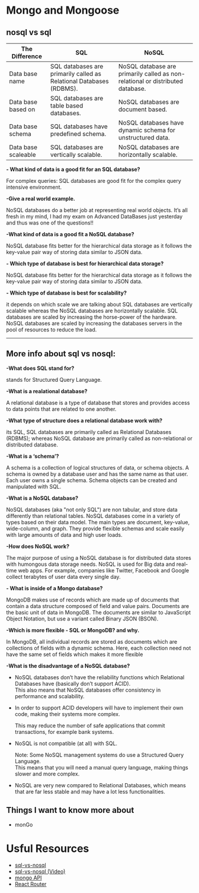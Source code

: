 # Mongo and Mongoose

## nosql vs sql

The Difference|SQL|NoSQL
--------------|---|--------
Data base name|SQL databases are primarily called as Relational Databases (RDBMS).|NoSQL database are primarily called as non-relational or distributed database.
Data base based on|SQL databases are table based databases.|NoSQL databases are document based.
Data base schema|SQL databases have predefined schema.|NoSQL databases have dynamic schema for unstructured data.
Data base scaleable|SQL databases are vertically scalable.|NoSQL databases are horizontally scalable.


**- What kind of data is a good fit for an SQL database?**

For complex queries: SQL databases are good fit for the complex query intensive environment.

**-Give a real world example.**

NoSQL databases do a better job at representing real world objects.
It’s all fresh in my mind, I had my exam on Advanced DataBases just yesterday and thus was one of the questions!!


**-What kind of data is a good fit a NoSQL database?**

NoSQL database fits better for the hierarchical data storage as it follows the key-value pair way of storing data similar to JSON data.

**- Which type of database is best for hierarchical data storage?**

NoSQL database fits better for the hierarchical data storage as it follows the key-value pair way of storing data similar to JSON data.


**- Which type of database is best for scalability?**


it depends on which scale we are talking about SQL databases are vertically scalable whereas the NoSQL databases are horizontally scalable. SQL databases are scaled by increasing the horse-power of the hardware. NoSQL databases are scaled by increasing the databases servers in the pool of resources to reduce the load.
________________________________________________

## More info about sql vs nosql:

**-What does SQL stand for?**

stands for Structured Query Language.

**-What is a realational database?**

A relational database is a type of database that stores and provides access to data points that are related to one another.


**-What type of structure does a relational database work with?**

its SQL, SQL databases are primarily called as Relational Databases (RDBMS); whereas NoSQL database are primarily called as non-relational or distributed database.


**-What is a ‘schema’?**

A schema is a collection of logical structures of data, or schema objects. A schema is owned by a database user and has the same name as that user. Each user owns a single schema. Schema objects can be created and manipulated with SQL.


**-What is a NoSQL database?**

NoSQL databases (aka "not only SQL") are non tabular, and store data differently than relational tables. NoSQL databases come in a variety of types based on their data model. The main types are document, key-value, wide-column, and graph. They provide flexible schemas and scale easily with large amounts of data and high user loads.


**-How does NoSQL  work?**

The major purpose of using a NoSQL database is for distributed data stores with humongous data storage needs. NoSQL is used for Big data and real-time web apps. For example, companies like Twitter, Facebook and Google collect terabytes of user data every single day.


**- What is inside of a Mongo database?**

MongoDB makes use of records which are made up of documents that contain a data structure composed of field and value pairs. Documents are the basic unit of data in MongoDB. The documents are similar to JavaScript Object Notation, but use a variant called Binary JSON (BSON).


**-Which is more flexible - SQL or MongoDB? and why.**

In MongoDB, all individual records are stored as documents which are collections of fields with a dynamic schema. Here, each collection need not have the same set of fields which makes it more flexible


**-What is the disadvantage of a NoSQL database?**

* NoSQL databases don’t have the reliability functions which Relational Databases have (basically don’t support ACID).  
This also means that NoSQL databases offer consistency in performance and scalability.


* In order to support ACID developers will have to implement their own code, making their systems more complex.
  
  This may reduce the number of safe applications that commit transactions, for example bank systems.

* NoSQL is not compatible (at all) with SQL.  

  Note: Some NoSQL management systems do use a Structured Query Language.  
This means that you will need a manual query language, making things slower and more complex.

* NoSQL are very new compared to Relational Databases, which means that are far less stable and may have a lot less functionalities.

## Things I want to know more about
  - monGo


# Usful Resources 
  - [sql-vs-nosql](https://www.thegeekstuff.com/2014/01/sql-vs-nosql-db/?utm_source=tuicool)
  - [sql-vs-nosql (Video)](https://www.youtube.com/watch?v=ZS_kXvOeQ5Y)
  - [mongo API](https://mongoosejs.com/docs/api.html#Model)
  - [React Router](https://reactrouter.com/web/api/BrowserRouter)





  
